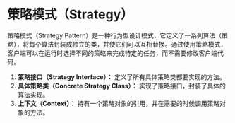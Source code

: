 # **策略模式（Strategy）**

策略模式（Strategy Pattern）是一种行为型设计模式，它定义了一系列算法（策略），将每个算法封装成独立的类，并使它们可以互相替换。通过使用策略模式，客户端可以在运行时选择不同的策略来完成特定的任务，而不需要修改客户端代码。

1. **策略接口（Strategy Interface）：** 定义了所有具体策略类都要实现的方法。
2. **具体策略类（Concrete Strategy Class）：** 实现了策略接口，封装了具体的算法实现。
3. **上下文（Context）：** 持有一个策略对象的引用，并在需要的时候调用策略对象的方法。
